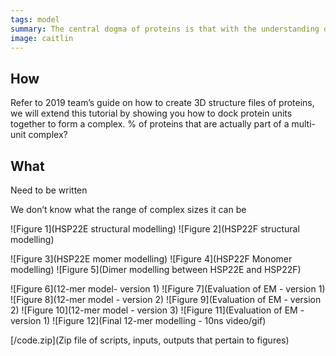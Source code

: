 ```yaml
---
tags: model
summary: The central dogma of proteins is that with the understanding of the structure of a protein, comes the understanding of its function. We utilised fold recognition template modelling with the i-TASSER server to impose a reasonable 3D structure onto a sequence of peptides. After the refinement of these monomer models with molecular dynamics simulations, dimers and a larger 12mer complex was constructed to lead to an atomic understanding of how heat shock proteins function.
image: caitlin
---
```


## How
Refer to 2019 team’s guide on how to create 3D structure files of proteins, we will extend this tutorial by showing you how to dock protein units together to form a complex. % of proteins that are actually part of a multi-unit complex?

## What
Need to be written

We don’t know what the range of complex sizes it can be

![Figure 1](HSP22E structural modelling)
![Figure 2](HSP22F structural modelling)

![Figure 3](HSP22E momer modelling)
![Figure 4](HSP22F Monomer modelling)
![Figure 5](Dimer modelling between HSP22E and HSP22F)

![Figure 6](12-mer model- version 1)
![Figure 7](Evaluation of EM - version 1)
![Figure 8](12-mer model - version 2)
![Figure 9](Evaluation of EM - version 2)
![Figure 10](12-mer model - version 3)
![Figure 11](Evaluation of EM - version 1)
![Figure 12](Final 12-mer modelling - 10ns video/gif)

[/code.zip](Zip file of scripts, inputs, outputs that pertain to figures)
